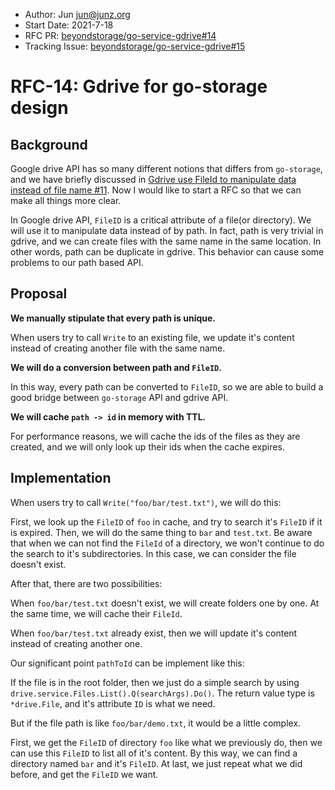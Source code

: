 - Author: Jun jun@junz.org
- Start Date: 2021-7-18
- RFC PR: [beyondstorage/go-service-gdrive#14](https://github.com/rgglez/go-service-gdrive/issues/14)
- Tracking Issue: [beyondstorage/go-service-gdrive#15](https://github.com/rgglez/go-service-gdrive/issues/15)

# RFC-14: Gdrive for go-storage design

## Background

Google drive API has so many different notions that differs from `go-storage`, and we have briefly discussed in [Gdrive use FileId to manipulate data instead of file name #11](https://github.com/rgglez/go-service-gdrive/issues/11). Now I would like to start a RFC so that we can make all things more clear.

In Google drive API, `FileID` is a critical attribute of a file(or directory). We will use it to manipulate data instead of by path. In fact, path is very trivial in gdrive, and we can create files with the same name in the same location. In other words, path can be duplicate in gdrive. This behavior can cause some problems to our path based API.

## Proposal

**We manually stipulate that every path is unique.**

 When users try to call `Write` to an existing file, we update it's content instead of creating another file with the same name.

**We will do a conversion between path and `FileID`.**

In this way, every path can be converted to `FileID`, so we are able to build a good bridge between `go-storage` API and gdrive API.

**We will cache `path -> id` in memory with TTL.**

For performance reasons, we will cache the ids of the files as they are created, and we will only look up their ids when the cache expires.

## Implementation

When users try to call `Write("foo/bar/test.txt")`, we will do this:

First, we look up the `FileID` of `foo` in cache, and try to search it's `FileID` if it is expired. Then, we will do the same thing to `bar` and `test.txt`.  Be aware that when we can not find the `FileId` of a directory, we won't continue to do the search to it's subdirectories. In this case, we can consider the file doesn't exist.

After that, there are two possibilities:

When `foo/bar/test.txt` doesn't exist, we will create folders one by one. At the same time, we will cache their `FileId`.

When `foo/bar/test.txt` already exist, then we will update it's content instead of creating another one.

Our significant point `pathToId` can be implement like this:

If the file is in the root folder, then we just do a simple search by using `drive.service.Files.List().Q(searchArgs).Do()`. The return value type is `*drive.File`, and it's attribute `ID` is what we need.

But if the file path is like `foo/bar/demo.txt`, it would be a little complex.

First, we get the `FileID` of directory `foo` like what we previously do, then we can use this `FileID` to list all of it's content. By this way, we can find a directory named `bar` and it's `FileID`. At last, we just repeat what we did before, and get the `FileID` we want. 

